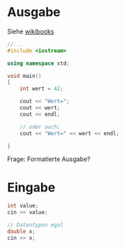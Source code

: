 
# Ausgabe

Siehe [wikibooks](https://de.wikibooks.org/wiki/C%2B%2B-Programmierung:_Einfache_Ein-_und_Ausgabe)

```c++
//...
#include <iostream>

using namespace std;

void main()
{
    int wert = 42;

    cout << "Wert=";
    cout << wert;
    cout << endl;

    // oder auch:
    cout << "Wert=" << wert << endl;

}
```

Frage: Formatierte Ausgabe?


# Eingabe

```c++
int value;
cin >> value;

// Datentypen egal
double x;
cin >> x;

```

